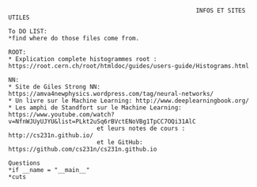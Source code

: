                                                          INFOS ET SITES UTILES 
                                                         
    To DO LIST:
    *find where do those files come from.
                                                         
    ROOT:                                                   
    * Explication complete histogrammes root : https://root.cern.ch/root/htmldoc/guides/users-guide/Histograms.html
      
    NN:
    * Site de Giles Strong NN: https://amva4newphysics.wordpress.com/tag/neural-networks/
    * Un livre sur le Machine Learning: http://www.deeplearningbook.org/
    * Les amphi de Standfort sur le Machine Learning: https://www.youtube.com/watch?v=NfnWJUyUJYU&list=PLkt2uSq6rBVctENoVBg1TpCC7OQi31AlC
                             et leurs notes de cours : http://cs231n.github.io/
                             et le GitHub: https://github.com/cs231n/cs231n.github.io
                             
    Questions
    *if __name = "__main__"
    *cuts
                             
      
